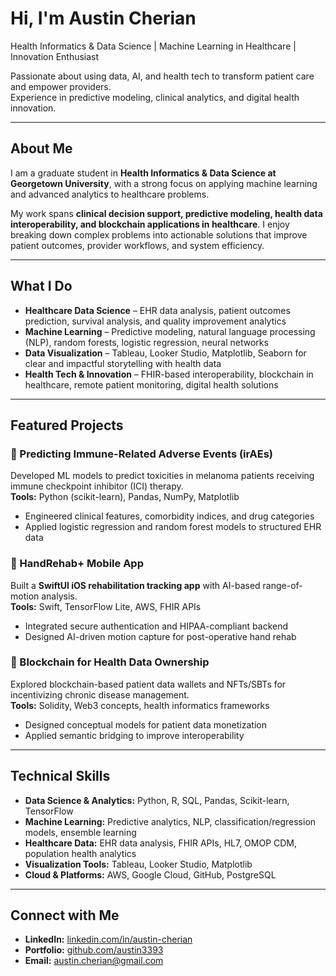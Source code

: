 # Hi, I'm Austin Cherian
Health Informatics & Data Science | Machine Learning in Healthcare | Innovation Enthusiast

Passionate about using data, AI, and health tech to transform patient care and empower providers.  
Experience in predictive modeling, clinical analytics, and digital health innovation.

---

## About Me
I am a graduate student in **Health Informatics & Data Science at Georgetown University**, with a strong focus on applying machine learning and advanced analytics to healthcare problems.  

My work spans **clinical decision support, predictive modeling, health data interoperability, and blockchain applications in healthcare**. I enjoy breaking down complex problems into actionable solutions that improve patient outcomes, provider workflows, and system efficiency.  

---

## What I Do
- **Healthcare Data Science** – EHR data analysis, patient outcomes prediction, survival analysis, and quality improvement analytics  
- **Machine Learning** – Predictive modeling, natural language processing (NLP), random forests, logistic regression, neural networks  
- **Data Visualization** – Tableau, Looker Studio, Matplotlib, Seaborn for clear and impactful storytelling with health data  
- **Health Tech & Innovation** – FHIR-based interoperability, blockchain in healthcare, remote patient monitoring, digital health solutions  

---

## Featured Projects
### 🧬 Predicting Immune-Related Adverse Events (irAEs)
Developed ML models to predict toxicities in melanoma patients receiving immune checkpoint inhibitor (ICI) therapy.  
**Tools:** Python (scikit-learn), Pandas, NumPy, Matplotlib  
- Engineered clinical features, comorbidity indices, and drug categories  
- Applied logistic regression and random forest models to structured EHR data  

### 🏥 HandRehab+ Mobile App  
Built a **SwiftUI iOS rehabilitation tracking app** with AI-based range-of-motion analysis.  
**Tools:** Swift, TensorFlow Lite, AWS, FHIR APIs  
- Integrated secure authentication and HIPAA-compliant backend  
- Designed AI-driven motion capture for post-operative hand rehab  

### 🔗 Blockchain for Health Data Ownership  
Explored blockchain-based patient data wallets and NFTs/SBTs for incentivizing chronic disease management.  
**Tools:** Solidity, Web3 concepts, health informatics frameworks  
- Designed conceptual models for patient data monetization  
- Applied semantic bridging to improve interoperability  

---

## Technical Skills
- **Data Science & Analytics:** Python, R, SQL, Pandas, Scikit-learn, TensorFlow  
- **Machine Learning:** Predictive analytics, NLP, classification/regression models, ensemble learning  
- **Healthcare Data:** EHR data analysis, FHIR APIs, HL7, OMOP CDM, population health analytics  
- **Visualization Tools:** Tableau, Looker Studio, Matplotlib  
- **Cloud & Platforms:** AWS, Google Cloud, GitHub, PostgreSQL  

---

## Connect with Me
- **LinkedIn:** [linkedin.com/in/austin-cherian](https://linkedin.com/in/austin-cherian)  
- **Portfolio:** [github.com/austin3393](https://github.com/austin3393)  
- **Email:** austin.cherian@gmail.com  
